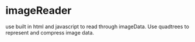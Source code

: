 # imageReader

use built in html and javascript to read through imageData. Use quadtrees to represent and compress image data. 
